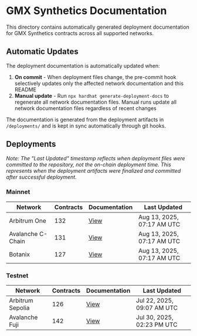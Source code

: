 # GMX Synthetics Documentation

This directory contains automatically generated deployment documentation for GMX Synthetics contracts across all supported networks.

## Automatic Updates

The deployment documentation is automatically updated when:
1. **On commit** - When deployment files change, the pre-commit hook selectively updates only the affected network documentation and this README
2. **Manual update** - Run `npx hardhat generate-deployment-docs` to regenerate all network documentation files. Manual runs update all network documentation files regardless of recent changes

The documentation is generated from the deployment artifacts in `/deployments/` and is kept in sync automatically through git hooks.

## Deployments

*Note: The "Last Updated" timestamp reflects when deployment files were committed to the repository, not the on-chain deployment time. This represents when the deployment artifacts were finalized and committed after successful deployment.*

### Mainnet

| Network | Contracts | Documentation | Last Updated |
|---------|-----------|---------------|-------------|
| Arbitrum One | 132 | [View](./arbitrum-deployments.md) | Aug 13, 2025, 07:17 AM UTC |
| Avalanche C-Chain | 131 | [View](./avalanche-deployments.md) | Aug 13, 2025, 07:17 AM UTC |
| Botanix | 127 | [View](./botanix-deployments.md) | Aug 13, 2025, 07:17 AM UTC |

### Testnet

| Network | Contracts | Documentation | Last Updated |
|---------|-----------|---------------|-------------|
| Arbitrum Sepolia | 126 | [View](./arbitrumSepolia-deployments.md) | Jul 22, 2025, 09:07 AM UTC |
| Avalanche Fuji | 142 | [View](./avalancheFuji-deployments.md) | Jul 30, 2025, 02:23 PM UTC |
